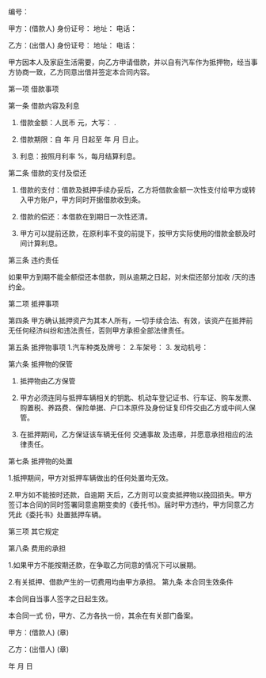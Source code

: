 
 


编号：


甲方：(借款人) 身份证号： 地址： 电话：


乙方：(出借人) 身份证号： 地址： 电话：


甲方因本人及家庭生活需要，向乙方申请借款，并以自有汽车作为抵押物，经当事方协商一致，乙方同意出借并签定本合同内容。


第一项 借款事项


第一条 借款内容及利息


1. 借款金额：人民币 元，大写： .


2. 借款期限：自 年 月 日起至 年 月 日止。


3. 利息：按照月利率 %，每月结算利息。


第二条 借款的支付及偿还


1. 借款的支付：借款及抵押手续办妥后，乙方将借款金额一次性支付给甲方或转入甲方账户，甲方同时开据借款收到条。


2. 借款的偿还：本借款在到期日一次性还清。


3. 甲方可以提前还款，在原利率不变的前提下，按甲方实际使用的借款金额及时间计算利息。


第三条 违约责任


如果甲方到期不能全额偿还本借款，则从逾期之日起，对未偿还部分加收 /天的违约金。


第二项 抵押事项


第四条 甲方确认抵押资产为其本人所有，一切手续合法、有效，该资产在抵押前无任何经济纠纷和违法责任，否则甲方承担全部法律责任。


第五条 抵押物事项 1.汽车种类及牌号： 2.车架号： 3. 发动机号：


第六条 抵押物的保管


1. 抵押物由乙方保管


2. 甲方必须连同与抵押车辆相关的钥匙、机动车登记证书、行车证、购车发票、购置税、养路费、保险单据、户口本原件及身份证复印件交由乙方或中间人保管。


3. 在抵押期间，乙方保证该车辆无任何
交通事故
及违章，并愿意承担相应的法律责任。


第七条 抵押物的处置


1.抵押期间，甲方对抵押车辆做出的任何处置均无效。


2.甲方如不能按时还款，自逾期 天后，乙方则可以变卖抵押物以挽回损失。甲方签订本合同的同时签署同意逾期变卖的《委托书》。届时甲方违约，甲方同意乙方凭此《委托书》处置抵押车辆。


第三项 其它规定


第八条 费用的承担


1.如果甲方不能按期还款，在争取乙方同意的情况下可以展期。


2.有关抵押、借款产生的一切费用均由甲方承担。 第九条 本合同生效条件


本合同自当事人签字之日起生效。


本合同一式 份，甲方、乙方各执一份，其余在有关部门备案。


甲方：(借款人) (章)


乙方：(出借人) (章)


年 月 日
 


 

 
 
 
 
 
  


  
 

  


  


  
 
 
 
 

